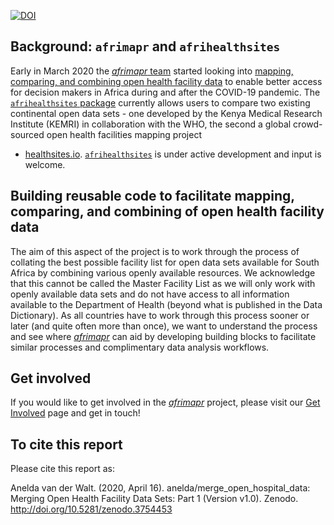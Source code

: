 [![DOI](https://zenodo.org/badge/253125680.svg)](https://zenodo.org/badge/latestdoi/253125680)

## Background: `afrimapr` and `afrihealthsites`

Early in March 2020 the [_afrimapr_ team](http://afrimapr.org) started looking into [mapping, comparing, 
and combining open health facility data](https://afrimapr.github.io/afrimapr.website/blog/2020/healthsites-app/) to enable better access for decision makers in Africa during 
and after the COVID-19 pandemic. The [`afrihealthsites` package](https://github.com/afrimapr/afrihealthsites) currently allows users to compare two existing continental open data sets - one developed by the Kenya Medical Research Institute 
(KEMRI) in collaboration with the WHO, the second a global crowd-sourced open health facilities mapping project 
- [healthsites.io](https://healthsites.io). [`afrihealthsites`](https://github.com/afrimapr/afrihealthsites) is under active development and input is welcome.

## Building reusable code to facilitate mapping, comparing, and combining of open health facility data

The aim of this aspect of the project is to work through the process of collating the best possible facility list for open data 
sets available for South Africa by combining various openly available resources. 
We acknowledge that this cannot be called the Master
Facility List as we will only work with openly available data sets and do not have access to all information available
to the Department of Health (beyond what is published in the Data Dictionary). As all countries have to work through this process 
sooner or later (and quite often more than once), we want to understand the process and 
see where [_afrimapr_](http://afrimapr.org) can aid by developing building blocks to facilitate similar processes and
complimentary data analysis workflows. 

## Get involved

If you would like to get involved in the [_afrimapr_](http://afrimapr.org) project, 
please visit our [Get Involved](https://afrimapr.github.io/afrimapr.website/get-involved/) page and get in touch!

## To cite this report

Please cite this report as:

Anelda van der Walt. (2020, April 16). anelda/merge_open_hospital_data: Merging Open Health Facility Data Sets: Part 1 (Version v1.0). Zenodo. http://doi.org/10.5281/zenodo.3754453

